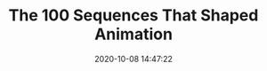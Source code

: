 ---
date: 2020-10-08 14:47:22
link:
  source: pocket
  source_url: https://getpocket.com
  text: The 100 Sequences That Shaped Animation
  url: https://www.vulture.com/article/most-influential-best-scenes-animation-history.html
source: pocket
syndicated:
- type: pocket
  url: https://www.vulture.com/article/most-influential-best-scenes-animation-history.html
- type: mastodon
  url: https://mastodon.technology/users/roytang/statuses/104999722142875088
- type: twitter
  url: https://twitter.com/roytang/statuses/1314216529399934976/
title: The 100 Sequences That Shaped Animation
---